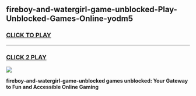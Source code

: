 
## fireboy-and-watergirl-game-unblocked-Play-Unblocked-Games-Online-yodm5
<h3>
<a href="https://premium76.site?title=fireboy-and-watergirl-game-unblocked&ref=24A">CLICK TO PLAY</a></h3>
<hr>

<h3>
<a href="https://premium76.site?title=fireboy-and-watergirl-game-unblocked&ref=24A">CLICK 2 PLAY</a>
  
</h3>

<a href="https://premium76.site?title=fireboy-and-watergirl-game-unblocked&ref=24A"><img src="https://clearcache.store/games.png"></a>


**fireboy-and-watergirl-game-unblocked games unblocked: Your Gateway to Fun and Accessible Online Gaming**

